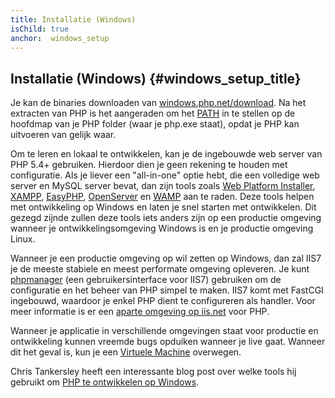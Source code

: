 ```yaml
---
title: Installatie (Windows)
isChild: true
anchor:  windows_setup
---
```


## Installatie (Windows) {#windows_setup_title}

Je kan de binaries downloaden van [windows.php.net/download][php-downloads]. Na het extracten van PHP is het aangeraden om het [PATH][windows-path] in te stellen op de hoofdmap van je PHP folder (waar je php.exe staat), opdat je PHP kan uitvoeren van gelijk waar.

Om te leren en lokaal te ontwikkelen, kan je de ingebouwde web server van PHP 5.4+ gebruiken. Hierdoor dien je geen rekening
te houden met configuratie. 
Als je liever een "all-in-one" optie hebt, die een volledige web server en MySQL server bevat, dan zijn tools zoals [Web Platform Installer][wpi], [XAMPP][xampp], [EasyPHP][easyphp], [OpenServer][openserver] en [WAMP][wamp] aan te raden.
Deze tools helpen met ontwikkeling op Windows en laten je snel starten met ontwikkelen.
Dit gezegd zijnde zullen deze tools iets anders zijn op een productie omgeving wanneer je ontwikkelingsomgeving Windows is en je productie omgeving Linux.

Wanneer je een productie omgeving op wil zetten op Windows, dan zal IIS7 je de meeste stabiele en meest performate omgeving opleveren. Je kunt [phpmanager][phpmanager] (een gebruikersinterface voor IIS7) gebruiken om de configuratie en het beheer van PHP
simpel te maken.
IIS7 komt met FastCGI ingebouwd, waardoor je enkel PHP dient te configureren als handler. Voor meer informatie is er een [aparte omgeving op iis.net][php-iis] voor PHP.

Wanneer je applicatie in verschillende omgevingen staat voor productie en ontwikkeling kunnen vreemde bugs opduiken wanneer je live gaat. Wanneer dit het geval is, kun je een [Virtuele Machine](/#virtualization_title) overwegen.

Chris Tankersley heeft een interessante blog post over welke tools hij gebruikt om [PHP te ontwikkelen op Windows][windows-tools].

[easyphp]: http://www.easyphp.org/
[phpmanager]: http://phpmanager.codeplex.com/
[openserver]: http://open-server.ru/
[wamp]: http://www.wampserver.com/en/
[php-downloads]: http://windows.php.net/download/
[php-iis]: http://php.iis.net/
[windows-path]: http://www.windows-commandline.com/set-path-command-line/
[windows-tools]: http://ctankersley.com/2016/11/13/developing-on-windows-2016/
[wpi]: https://www.microsoft.com/web/downloads/platform.aspx
[xampp]: http://www.apachefriends.org/en/xampp.html
